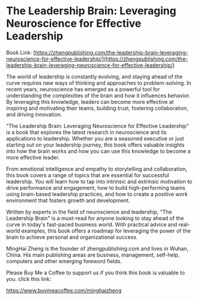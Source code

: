 # The Leadership Brain: Leveraging Neuroscience for Effective Leadership

Book Link: [https://zhengpublishing.com/the-leadership-brain-leveraging-neuroscience-for-effective-leadership/](https://zhengpublishing.com/the-leadership-brain-leveraging-neuroscience-for-effective-leadership/)

The world of leadership is constantly evolving, and staying ahead of the curve requires new ways of thinking and approaches to problem-solving. In recent years, neuroscience has emerged as a powerful tool for understanding the complexities of the brain and how it influences behavior. By leveraging this knowledge, leaders can become more effective at inspiring and motivating their teams, building trust, fostering collaboration, and driving innovation.

"The Leadership Brain: Leveraging Neuroscience for Effective Leadership" is a book that explores the latest research in neuroscience and its applications to leadership. Whether you are a seasoned executive or just starting out on your leadership journey, this book offers valuable insights into how the brain works and how you can use this knowledge to become a more effective leader.

From emotional intelligence and empathy to storytelling and collaboration, this book covers a range of topics that are essential for successful leadership. You will learn how to tap into intrinsic and extrinsic motivation to drive performance and engagement, how to build high-performing teams using brain-based leadership practices, and how to create a positive work environment that fosters growth and development.

Written by experts in the field of neuroscience and leadership, "The Leadership Brain" is a must-read for anyone looking to stay ahead of the curve in today's fast-paced business world. With practical advice and real-world examples, this book offers a roadmap for leveraging the power of the brain to achieve personal and organizational success.

MingHai Zheng is the founder of zhengpublishing.com and lives in Wuhan, China. His main publishing areas are business, management, self-help, computers and other emerging foreword fields.

Please Buy Me a Coffee to support us if you think this book is valuable to you. click this link:

https://www.buymeacoffee.com/minghaizheng
